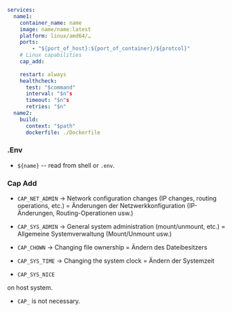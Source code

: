 ```yaml
services:
  name1:
    container_name: name
    image: name/name:latest
    platform: linux/amd64/…
    ports:
        - "${port_of_host}:${port_of_container}/${protcol}"
    # Linux capabilities
    cap_add:
    
    restart: always
    healthcheck:
      test: "$command"
      interval: "$n"s
      timeout: "$n"s
      retries: "$n"
  name2:
    build:
      context: "$path"
      dockerfile: ./Dockerfile
```

### .Env
* `${name}` -- read from shell or `.env`.



### Cap Add

* `CAP_NET_ADMIN` → Network configuration changes (IP changes, routing operations, etc.) = Änderungen der Netzwerkkonfiguration (IP-Änderungen, Routing-Operationen usw.)

* `CAP_SYS_ADMIN` → General system administration (mount/unmount, etc.) = Allgemeine Systemverwaltung (Mount/Unmount usw.)

* `CAP_CHOWN` → Changing file ownership = Ändern des Dateibesitzers


* `CAP_SYS_TIME` → Changing the system clock = Ändern der Systemzeit

* `CAP_SYS_NICE`

on host system.

* `CAP_` is not necessary.
